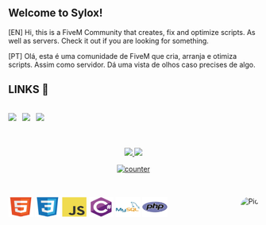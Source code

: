 ## Welcome to Sylox!

[EN]
Hi, this is a FiveM Community that creates, fix and optimize scripts. As well as servers. Check it out if you are looking for something.

[PT]
Olá, esta é uma comunidade de FiveM que cria, arranja e otimiza scripts. Assim como servidor. Dá uma vista de olhos caso precises de algo.

## LINKS 🔗
<br>
<div style="display:flex; align-items:center; justify-content:start; gap:12px">
  <a href="https://sylox.tebex.io/"><img height="56em" src="https://avatars.githubusercontent.com/u/59729610?s=280&v=4"/></a>
  <a href="https://discord.gg/N3NcQrcEzY"><img height="56em" src="https://assets-global.website-files.com/6257adef93867e50d84d30e2/636e0a6a49cf127bf92de1e2_icon_clyde_blurple_RGB.png"/></a>
  <a href="https://www.youtube.com/@syloxfivem"><img height="56em" src="https://upload.wikimedia.org/wikipedia/commons/thumb/0/09/YouTube_full-color_icon_%282017%29.svg/1024px-YouTube_full-color_icon_%282017%29.svg.png"/></a>
</div>

<br>
<br>
<br>
<div align="center">
 <a href="https://github.com/SyloxFiveM">
  <img height="166em" src="https://github-readme-stats.vercel.app/api?username=SyloxFiveM&show_icons=true&theme=react&include_all_commits=true&count_private=true"/>
  <img height="166em" src="https://github-readme-stats.vercel.app/api/top-langs/?username=SyloxFiveM&layout=compact&langs_count=7&theme=react"/>
  <p align="center" > <img align="center" alt="counter" height="30" width="170" src="https://komarev.com/ghpvc/?username=SyloxFiveM&label=Profile%20views&color=0e75b6&style=flat">
</p>
 </a>
</div>


<br>

<div align="left" style="display: inline_block"><br>
  <img align="center" alt="HTML" height="40" width="50" src="https://raw.githubusercontent.com/devicons/devicon/master/icons/html5/html5-original.svg">
  <img align="center" alt="CSS" height="40" width="50" src="https://raw.githubusercontent.com/devicons/devicon/master/icons/css3/css3-original.svg">
  <img align="center" alt="Javascript" height="40" width="50" src="https://raw.githubusercontent.com/devicons/devicon/master/icons/javascript/javascript-original.svg">
  <img align="center" alt="Csharp" height="40" width="50" src="https://raw.githubusercontent.com/devicons/devicon/master/icons/csharp/csharp-original.svg">
  <img align="center" alt="MySQL" height="40" width="50" src="https://raw.githubusercontent.com/devicons/devicon/master/icons/mysql/mysql-original-wordmark.svg">
 <img align="center" alt="PHP" height="40" width="50" src="https://raw.githubusercontent.com/devicons/devicon/master/icons/php/php-original.svg">
 <img align="right"  alt="Pic" height="150" style="border-radius:50px;"     src="https://media.discordapp.net/attachments/942450101073358928/1130973074427236394/profil_circle.png?width=671&height=671">
</div>

  ##
